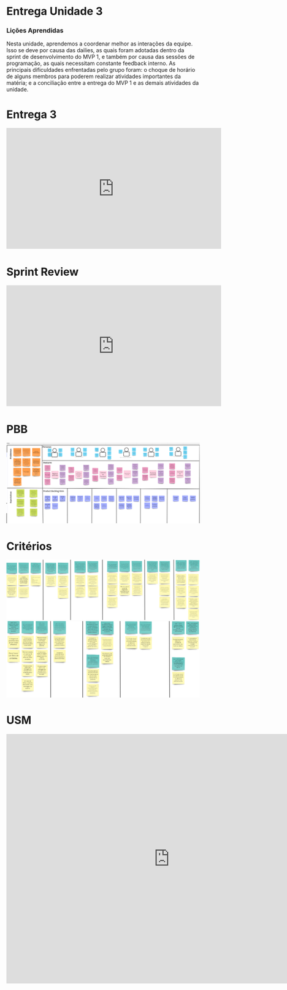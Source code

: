 # Entrega Unidade 3
### Lições Aprendidas
Nesta unidade, aprendemos a coordenar melhor as interações da equipe. Isso se deve por causa das dailies, as quais foram adotadas dentro da sprint de desenvolvimento do MVP 1, e também por causa das sessões de programação, as quais necessitam constante feedback interno. As principais dificuldades enfrentadas pelo grupo foram: o choque de horário de alguns membros para poderem realizar atividades importantes da matéria; e a conciliação entre a entrega do MVP 1 e as demais atividades da unidade.

# Entrega 3
<iframe width="560" height="315" src="https://www.youtube.com/embed/obRrP3DubQs?si=OQ4KU4NFiF9aO2lS" title="YouTube video player" frameborder="0" allow="accelerometer; autoplay; clipboard-write; encrypted-media; gyroscope; picture-in-picture; web-share" allowfullscreen></iframe>

# Sprint Review
<iframe width="560" height="315" src="https://www.youtube.com/embed/AmbbmBNNHCQ?si=67pC-aLFiom8mnsn" title="YouTube video player" frameborder="0" allow="accelerometer; autoplay; clipboard-write; encrypted-media; gyroscope; picture-in-picture; web-share" allowfullscreen></iframe>

# PBB
![PBB](../img/PBB.png)
# Critérios
![Criterios1](../img/criterios1.png)
![Criterios2](../img/criterios2.png)

# USM
<iframe width="850" height="650" src="https://miro.com/app/live-embed/uXjVNL3IT-8=/?moveToViewport=1508,-60,2183,1049&embedId=375855344191" frameborder="0" scrolling="no" allow="fullscreen; clipboard-read; clipboard-write" allowfullscreen></iframe>
